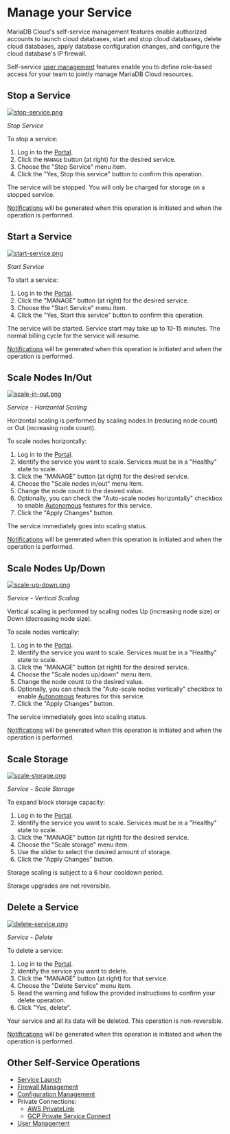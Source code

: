 # Manage your Service

MariaDB Cloud's self-service management features enable authorized accounts to launch cloud databases, start and stop cloud databases, delete cloud databases, apply database configuration changes, and configure the cloud database's IP firewall.

Self-service [user management](<../Security/Managing Portal Users.md>) features enable you to define role-based access for your team to jointly manage MariaDB Cloud resources.

## Stop a Service

[![stop-service.png](stop-service.png)](../Portal%20features/stop-service.png)

_Stop Service_

To stop a service:

1. Log in to the [Portal](https://app.skysql.com/dashboard).
2. Click the `MANAGE` button (at right) for the desired service.
3. Choose the "Stop Service" menu item.
4. Click the "Yes, Stop this service" button to confirm this operation.

The service will be stopped. You will only be charged for storage on a stopped service.

[Notifications](Notifications.md) will be generated when this operation is initiated and when the operation is performed.

## Start a Service

[![start-service.png](start-service.png)](../Portal%20features/start-service.png)

_Start Service_

To start a service:

1. Log in to the [Portal](https://app.skysql.com/dashboard).
2. Click the "MANAGE" button (at right) for the desired service.
3. Choose the "Start Service" menu item.
4. Click the "Yes, Start this service" button to confirm this operation.

The service will be started. Service start may take up to 10-15 minutes. The normal billing cycle for the service will resume.

[Notifications](Notifications.md) will be generated when this operation is initiated and when the operation is performed.

## Scale Nodes In/Out

[![scale-in-out.png](scale-in-out.png)](../Portal%20features/scale-in-out.png)

_Service - Horizontal Scaling_

Horizontal scaling is performed by scaling nodes In (reducing node count) or Out (increasing node count).

To scale nodes horizontally:

1. Log in to the [Portal](https://app.skysql.com/dashboard).
2. Identify the service you want to scale. Services must be in a "Healthy" state to scale.
3. Click the "MANAGE" button (at right) for the desired service.
4. Choose the "Scale nodes in/out" menu item.
5. Change the node count to the desired value.
6. Optionally, you can check the "Auto-scale nodes horizontally" checkbox to enable [Autonomous](../../Autonomously%20scale%20Compute,%20Storage/) features for this service.
7. Click the "Apply Changes" button.

The service immediately goes into scaling status.

[Notifications](Notifications.md) will be generated when this operation is initiated and when the operation is performed.

## Scale Nodes Up/Down

[![scale-up-down.png](scale-up-down.png)](../Portal%20features/scale-up-down.png)

_Service - Vertical Scaling_

Vertical scaling is performed by scaling nodes Up (increasing node size) or Down (decreasing node size).

To scale nodes vertically:

1. Log in to the [Portal](https://app.skysql.com/dashboard).
2. Identify the service you want to scale. Services must be in a "Healthy" state to scale.
3. Click the "MANAGE" button (at right) for the desired service.
4. Choose the "Scale nodes up/down" menu item.
5. Change the node count to the desired value.
6. Optionally, you can check the "Auto-scale nodes vertically" checkbox to enable [Autonomous](../../Autonomously%20scale%20Compute,%20Storage/) features for this service.
7. Click the "Apply Changes" button.

The service immediately goes into scaling status.

[Notifications](Notifications.md) will be generated when this operation is initiated and when the operation is performed.

## Scale Storage

[![scale-storage.png](scale-storage.png)](../Portal%20features/scale-storage.png)

_Service - Scale Storage_

To expand block storage capacity:

1. Log in to the [Portal](ttps://app.skysql.com/dashboard).
2. Identify the service you want to scale. Services must be in a "Healthy" state to scale.
3. Click the "MANAGE" button (at right) for the desired service.
4. Choose the "Scale storage" menu item.
5. Use the slider to select the desired amount of storage.
6. Click the "Apply Changes" button.

Storage scaling is subject to a 6 hour cooldown period.

Storage upgrades are not reversible.

## Delete a Service

[![delete-service.png](delete-service.png)](../Portal%20features/delete-service.png)

_Service - Delete_

To delete a service:

1. Log in to the [Portal](ttps://app.skysql.com/dashboard).
2. Identify the service you want to delete.
3. Click the "MANAGE" button (at right) for that service.
4. Choose the "Delete Service" menu item.
5. Read the warning and follow the provided instructions to confirm your delete operation.
6. Click "Yes, delete".

Your service and all its data will be deleted. This operation is non-reversible.

[Notifications](Notifications.md) will be generated when this operation is initiated and when the operation is performed.

## Other Self-Service Operations

* [Service Launch](<Launch page.md>)
* [Firewall Management](<../Security/Configuring Firewall.md>)
* [Configuration Management](../config/)
* Private Connections:
  * [AWS PrivateLink](<../Using AWS Azure GCP private VPC connections/Setting up AWS Private Link.md>)
  * [GCP Private Service Connect](<../Using AWS Azure GCP private VPC connections/Setting up GCP Private Service Connect.md>)
* [User Management](<../Security/Managing Portal Users.md>)
